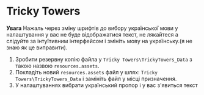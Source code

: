 # Tricky Towers
__Увага__ Нажаль через зміну шрифтів до вибору української мови у налаштування у вас не буде відображатися текст, не лякайтеся а слідуйте за інтуїтивним інтерфейсом і змініть мову на українську.(я не знаю як це виправити).

1. Зробити резервну копію файла у `Tricky Towers\TrickyTowers_Data` з такою назвою `resources.assets`.<br>
2. Покладіть новий `resources.assets` файл у шлях: `Tricky Towers\TrickyTowers_Data` і замініть файл у місці призначення.<br>
3. У налаштуваннях вибрати український пропор і у вас з'явиться текст<br>

